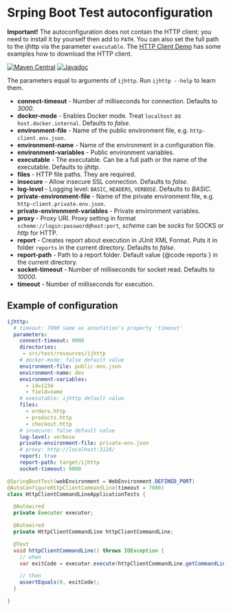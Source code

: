 # Srping Boot Test autoconfiguration

**Important!** The autoconfiguration does not contain the HTTP client: you need to install it
by yourself then add to `PATH`. You can also set the full path to the ijhttp
via the parameter `executable`.
The [HTTP Client Demo][demo] has some examples how to download the HTTP client.

[![Maven Central](https://img.shields.io/maven-central/v/uk.bot-by.ijhttp-tools/ijhttp-spring-boot-test)](https://search.maven.org/artifact/uk.bot-by.ijhttp-tools/ijhttp-spring-boot-test)
[![Javadoc](https://javadoc.io/badge2/uk.bot-by.ijhttp-tools/ijhttp-spring-boot-test/javadoc.svg)](https://javadoc.io/doc/uk.bot-by.ijhttp-tools/ijhttp-spring-boot-test)

The parameters equal to arguments of `ijhttp`. Run `ijhttp --help` to learn them.

- **connect-timeout** - Number of milliseconds for connection. Defaults to _3000_.
- **docker-mode** - Enables Docker mode. Treat `localhost` as `host.docker.internal`. Defaults to _false_.
- **environment-file** - Name of the public environment file, e.g. `http-client.env.json`.
- **environment-name** - Name of the environment in a configuration file.
- **environment-variables** - Public environment variables.
- **executable** - The executable. Can be a full path or the name of the executable. Defaults to _ijhttp_.
- **files** - HTTP file paths. They are required.
- **insecure** - Allow insecure SSL connection. Defaults to _false_.
- **log-level** - Logging level: `BASIC`, `HEADERS`, `VERBOSE`. Defaults to _BASIC_.
- **private-environment-file** - Name of the private environment file,
  e.g. `http-client.private.env.json`.
- **private-environment-variables** - Private environment variables.
- **proxy** - Proxy URI. Proxy setting in format `scheme://login:password@host:port`,
  _scheme_ can be _socks_ for SOCKS or _http_ for HTTP.
- **report** - Creates report about execution in JUnit XML Format. Puts it in folder `reports`
  in the current directory. Defaults to _false_.
- **report-path** - Path to a report folder. Default value {@code reports } in the current directory.
- **socket-timeout** - Number of milliseconds for socket read. Defaults to _10000_.
- **timeout** - Number of milliseconds for execution.

## Example of configuration

```yaml
ijhttp:
  # timeout: 7000 same as annotation's property 'timeout'
  parameters:
    connect-timeout: 9000
    directories:
     - src/test/resources/ijhttp
    # docker-mode: false default value
    environment-file: public-env.json
    environment-name: dev
    environment-variables:
      - id=1234
      - field=name
    # executable: ijhttp default value
    files:
      - orders.http
      - products.http
      - checkout.http
    # insecure: false default value
    log-level: verbose
    private-environment-file: private-env.json
    # proxy: http://localhost:3128/
    report: true
    report-path: target/ijhttp
    socket-timeout: 9000
```

```java
@SpringBootTest(webEnvironment = WebEnvironment.DEFINED_PORT)
@AutoConfigureHttpClientCommandLine(timeout = 7000)
class HttpClientCommandLineApplicationTests {

  @Autowired
  private Executor executor;

  @Autowired
  private HttpClientCommandLine httpClientCommandLine;

  @Test
  void httpClientCommandLine() throws IOException {
    // when
    var exitCode = executor.execute(httpClientCommandLine.getCommandLine());

    // then
    assertEquals(0, exitCode);
  }

}
```

[demo]: https://gitlab.com/vitalijr2/ijhttp-demo